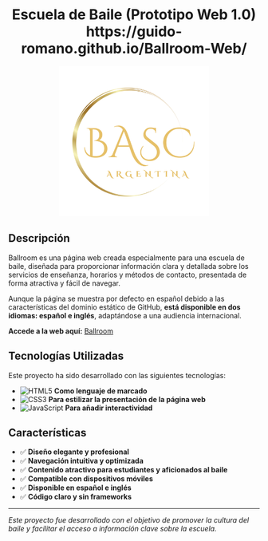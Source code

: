 <div align="center">
  <h1>Escuela de Baile (Prototipo Web 1.0)<br> https://guido-romano.github.io/Ballroom-Web/ </h1>
  <img src="https://github.com/Guido-Romano/Ballroom-Rework-Web/blob/main/src/logo.svg" alt="Ballroom" width="300">
</div>

## Descripción

Ballroom es una página web creada especialmente para una escuela de baile, diseñada para proporcionar información clara y detallada sobre los servicios de enseñanza, horarios y métodos de contacto, presentada de forma atractiva y fácil de navegar.

Aunque la página se muestra por defecto en español debido a las características del dominio estático de GitHub, **está disponible en dos idiomas: español e inglés**, adaptándose a una audiencia internacional.

**Accede a la web aquí:** [Ballroom](https://guido-romano.github.io/Ballroom-Web/)

## Tecnologías Utilizadas

Este proyecto ha sido desarrollado con las siguientes tecnologías:

- ![HTML5](https://img.shields.io/badge/HTML5-E34F26?style=for-the-badge&logo=html5&logoColor=white) **Como lenguaje de marcado**
- ![CSS3](https://img.shields.io/badge/CSS3-1572B6?style=for-the-badge&logo=css3&logoColor=white) **Para estilizar la presentación de la página web**
- ![JavaScript](https://img.shields.io/badge/JavaScript-F7DF1E?style=for-the-badge&logo=javascript&logoColor=black) **Para añadir interactividad**

## Características

- ✅ **Diseño elegante y profesional**
- ✅ **Navegación intuitiva y optimizada**
- ✅ **Contenido atractivo para estudiantes y aficionados al baile**
- ✅ **Compatible con dispositivos móviles**
- ✅ **Disponible en español e inglés**
- ✅ **Código claro y sin frameworks**

---

*Este proyecto fue desarrollado con el objetivo de promover la cultura del baile y facilitar el acceso a información clave sobre la escuela.*

